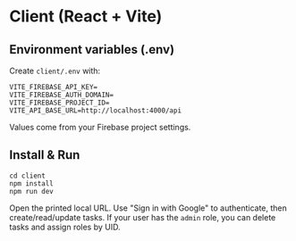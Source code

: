 # Client (React + Vite)

## Environment variables (.env)
Create `client/.env` with:

```
VITE_FIREBASE_API_KEY=
VITE_FIREBASE_AUTH_DOMAIN=
VITE_FIREBASE_PROJECT_ID=
VITE_API_BASE_URL=http://localhost:4000/api
```

Values come from your Firebase project settings.

## Install & Run
```
cd client
npm install
npm run dev
```

Open the printed local URL. Use "Sign in with Google" to authenticate, then create/read/update tasks. If your user has the `admin` role, you can delete tasks and assign roles by UID.

